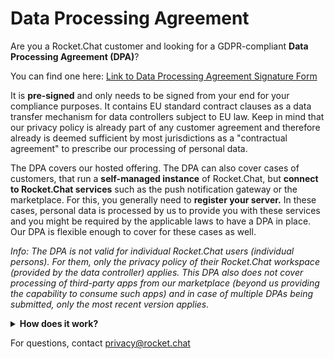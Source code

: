 # Data Processing Agreement

Are you a Rocket.Chat customer and looking for a GDPR-compliant **Data Processing Agreement (DPA)**?

You can find one here: [Link to Data Processing Agreement Signature Form](https://sign.zoho.com/signform?form\_link=234b4d535f49562358c5ef244fe89e6ae2d8fdb86e695c36b7c86b7756fe6b391304c2d25f1f02b94c622ec59e9df9003ee0724f2f8d49d0d2437ba15135d8f2d9791f88d48dd7e4)

It is **pre-signed** and only needs to be signed from your end for your compliance purposes. It contains EU standard contract clauses as a data transfer mechanism for data controllers subject to EU law. Keep in mind that our privacy policy is already part of any customer agreement and therefore already is deemed sufficient by most jurisdictions as a "contractual agreement" to prescribe our processing of personal data.

The DPA covers our hosted offering. The DPA can also cover cases of customers, that run a **self-managed instance** of Rocket.Chat, but **connect to Rocket.Chat services** such as the push notification gateway or the marketplace. For this, you generally need to **register your server.** In these cases, personal data is processed by us to provide you with these services and you might be required by the applicable laws to have a DPA in place. Our DPA is flexible enough to cover for these cases as well.

_Info: The DPA is not valid for individual Rocket.Chat users (individual persons). For them, only the privacy policy of their Rocket.Chat workspace (provided by the data controller) applies. This DPA also does not cover processing of third-party apps from our marketplace (beyond us providing the capability to consume such apps) and in case of multiple DPAs being submitted, only the most recent version applies._

<details>

<summary><strong>How does it work?</strong></summary>

1. Click the link to request your copy. Enter your email-address and you will receive an authentication code to your email.
2. Enter your authentication code and accept the ZOHO Sign Terms and Conditions for Electronic Signature.
3. Fill out the remaining fields, such as company name and address. Check optional fields and enter additional information into the text boxes. Keep in mind that excluding certain types of personal data but effectively entering them into our services does not preclude us from processing such data. You can forward the document to be signed by someone else, by using the function within ZOHO Sign.
4. Once all mandatory fields are filled out, click "finish".
5. Choose your delivery method (download a copy or send via email). A copy of the DPA with your signature will be mailed to us automatically.

</details>

For questions, contact [privacy@rocket.chat](mailto:privacy@rocket.chat)
